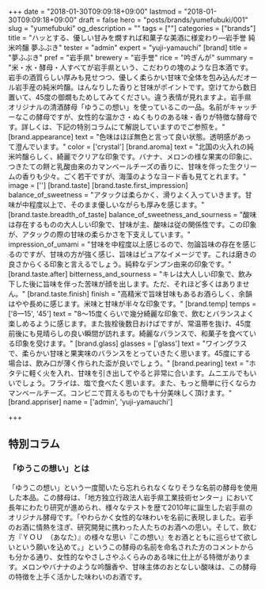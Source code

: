 +++
date = "2018-01-30T09:09:18+09:00"
lastmod = "2018-01-30T09:09:18+09:00"
draft = false
hero = "posts/brands/yumefubuki/001"
slug = "yumefubuki"
og_description = ""
tags = [""]
categories = ["brands"]
title = "ハッとする、優しい甘みを燗すれば和菓子な美酒に様変わり—岩手誉 純米吟醸 夢ふぶき"
tester = "admin"
expert = "yuji-yamauchi"
[brand]
  title = "夢ふぶき"
  pref = "岩手県"
  brewery = "岩手誉"
  rice = "吟ぎんが"
  summary = "米・水・酵母・人すべてが岩手県という、こだわりの塊のような日本酒です。岩手の酒質らしい厚みも見せつつ、優しく柔らかい甘味で全体を包み込んだオール岩手産の純米吟醸。はんなりした香りと甘味がポイントです。空けてから数日置いて、45度の御燗もためしてみてください。違う表情が見れますよ。岩手県オリジナルの清酒酵母「ゆうこの想い」を使っているこの一品。名前がキャッチーなこの酵母ですが、女性的な温かさ・ぬくもりのある味・香りが特徴な酵母です。詳しくは、下記の特別コラムにて解説していますのでご参照を。"
  [brand.appearance]
    text = "色味はほぼ無色と言って良い状態。透明感があって澄んでいます。"
    color = ['crystal']
  [brand.aroma]
    text = "北国の火入れの純米吟醸らしく、綺麗でクリアな印象です。バナナ、メロンの様な果実の印象に、つきたての餅と乳酸由来のカマンベールチーズの香りに、甘味を伴った生クリームの香りも少々。ごく若干ですが、海藻のようなヨード香も見てとれます。"
    image = ['']
  [brand.taste]
    [brand.taste.first_impression]
      balance_of_sweetness = "アタックは柔らかく、滑りよく入っていきます。甘味が中程度以上で、そのまま優しいながらも厚みを感じます。"
    [brand.taste.breadth_of_taste]
      balance_of_sweetness_and_sourness = "酸味は存在するものの大人しい印象で、甘味が主、酸味は従の関係性です。この印象が、アタックの際の甘味の柔らかさを下支えしています。"
      impression_of_umami = "甘味を中程度以上感じるので、勿論旨味の存在を感じるのですが、甘味の方が強く感じ、旨味はピュアなイメージです。これは磨きの良さからくる印象と言えるでしょう。純粋なデンプン由来の印象です。"
    [brand.taste.after]
      bitterness_and_sourness = "キレは大人しい印象で、飲み下した後に旨味を伴った苦味が顔を出します。ただ、それほど多くはありません。"
    [brand.taste.finish]
      finish = "高精米で旨味甘味もあるお酒らしく、余韻はやや長めに感じます。米味と甘味が半々な印象です。"
  [brand.temp]
    temps = ['8—15', '45']
    text = "8〜15度くらいで幾分綺麗な印象で、飲むとバランスよく楽しめるように感じます。また抜栓後数日おけばですが、常温帯を抜け、45度前後にも見晴らしの良い瞬間が訪れます。綺麗なバランスで、和菓子を食べている印象を受けます。"
  [brand.glass]
    glasses = ['glass']
    text = "ワイングラスで、柔らかい甘味と果実味のバランスをとっていきたく思います。45度にする場合は、飲み口が薄く作られた盃が良いでしょう。"
  [brand.pearing]
    text = "ホタテに軽く火を入れ、甘味を引き出してやると非常に合います。ムニエルでもいいでしょう。フライは、塩で食べたく思います。また、もっと簡単に行くならカマンベールチーズ。コンビニで買えるものでも十分美味しく頂けます。"
  [brand.appriser]
    name = ['admin', 'yuji-yamauchi']

+++

## 特別コラム
### 「ゆうこの想い」とは
「ゆうこの想い」という一度聞いたら忘れられなくなりそうな名前の酵母を使用した本品。この酵母は、「地方独立行政法人岩手県工業技術センター」において長年にわたり研究が進められ、様々なテストを歴て2010年に誕生した岩手県のオリジナル酵母です。「やわらかく女性的な味わいを名前に表現しました。岩手のお酒に情熱を注ぎ、研究開発に携わった人たちのお酒への思い。そして、飲む方『ＹＯＵ　（あなた）』の様々な思い『この想い』をお酒とともに巡らせて欲しいという願いを込めて。」というこの酵母の名前を命名された方のコメントからも分かる通り、女性的なやさしさやふくらみのある味に仕上がる特徴があります。メロンやバナナのような吟醸香や、甘味主体のおとなしい酸味は、この酵母の特徴を上手く活かした味わいのお酒です。
